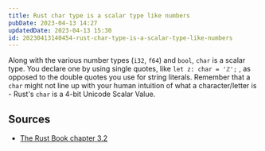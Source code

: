 ```yaml
---
title: Rust char type is a scalar type like numbers
pubDate: 2023-04-13 14:27
updatedDate: 2023-04-13 15:30
id: 20230413140454-rust-char-type-is-a-scalar-type-like-numbers
---
```


Along with the various number types (`i32`, `f64`) and `bool`, `char` is a scalar type. You declare one by using single quotes, like `let z: char = 'ℤ';` , as opposed to the double quotes you use for string literals. Remember that a `char` might not line up with your human intuition of what a character/letter is - Rust's `char` is a 4-bit Unicode Scalar Value.

## Sources

- [The Rust Book chapter 3.2](https://rust-book.cs.brown.edu/ch03-02-data-types.html)
